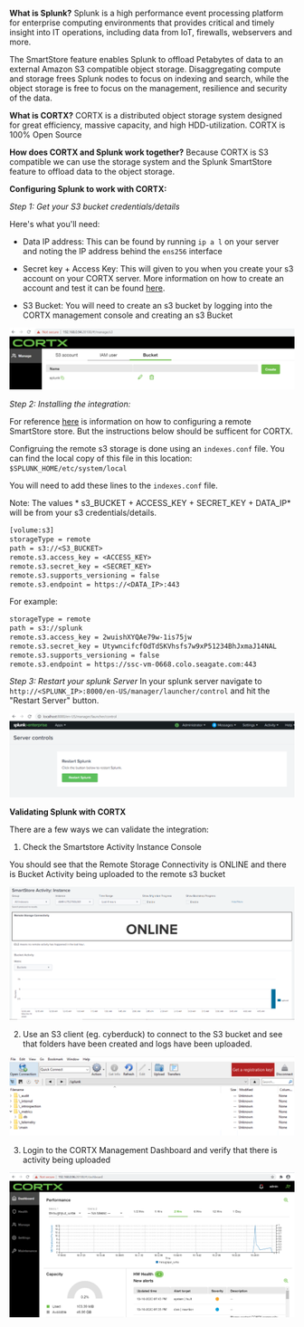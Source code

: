 **What is Splunk?**
Splunk is a high performance event processing platform for enterprise computing environments that provides critical and timely insight into IT operations, including data from IoT, firewalls, webservers and more. 

The SmartStore feature enables Splunk to offload Petabytes of data to an external Amazon S3 compatible object storage. Disaggregating compute and storage frees Splunk nodes to focus on indexing and search, while the object storage is free to focus on the management, resilience and security of the data.

**What is CORTX?**
CORTX is a distributed object storage system designed for great efficiency, massive capacity, and high HDD-utilization. CORTX is 100% Open Source

**How does CORTX and Splunk work together?**
Because CORTX is S3 compatible we can use the storage system and the Splunk SmartStore feature to offload data to the object storage.


**Configuring Splunk to work with CORTX:**

*Step 1:  Get your S3 bucket credentials/details*

Here's what you'll need:

* Data IP address: This can be found by running `ip a l` on your server and noting the IP address behind the `ens256` interface

* Secret key + Access Key: This will given to you when you create your s3 account on your CORTX server. More information on how to create an account and test it can be found [here](https://github.com/Seagate/cortx/blob/main/doc/testing_io.rst).

* S3 Bucket: You will need to create an s3 bucket by logging into the CORTX management console and creating an s3 Bucket

![image](splunk/s3Bucket.png)

 
*Step 2: Installing the integration:*

For reference [here](https://docs.splunk.com/Documentation/Splunk/8.0.6/Indexer/ConfigureremotestoreforSmartStore) is information on how to configuring a remote SmartStore store. But the instructions below should be sufficent for CORTX. 

Configruing the remote s3 storage is done using an `indexes.conf` file. You can find the local copy of this file in this location: `$SPLUNK_HOME/etc/system/local`  

You will need to add these lines to the `indexes.conf` file.

Note: The values * s3_BUCKET + ACCESS_KEY + SECRET_KEY + DATA_IP* will be from your s3 credentials/details. 

```
[volume:s3]
storageType = remote
path = s3://<S3_BUCKET>
remote.s3.access_key = <ACCESS_KEY>
remote.s3.secret_key = <SECRET_KEY>
remote.s3.supports_versioning = false
remote.s3.endpoint = https://<DATA_IP>:443
```
For example:
```
storageType = remote
path = s3://splunk
remote.s3.access_key = 2wuishXYQAe79w-1is75jw
remote.s3.secret_key = UtywncifcfOdTdSKVhsfs7w9xP51234BhJxmaJ14NAL
remote.s3.supports_versioning = false
remote.s3.endpoint = https://ssc-vm-0668.colo.seagate.com:443
```

*Step 3: Restart your splunk Server*
In your splunk server navigate to `http://<SPLUNK_IP>:8000/en-US/manager/launcher/control` and hit the "Restart Server" button.

![image](splunk/restartSplunk.png)


**Validating Splunk with CORTX**

There are a few ways we can validate the integration:

1) Check the Smartstore Activity Instance Console


You should see that the Remote Storage Connectivity is ONLINE and there is Bucket Activity being uploaded to the remote s3 bucket

![image](splunk/serverOnline.png)

2) Use an S3 client (eg. cyberduck) to connect to the S3 bucket and see that folders have been created and logs have been uploaded.

![image](splunk/cyberduck.png)

3) Login to the CORTX Management Dashboard and verify that there is activity being uploaded

![image](splunk/CORTXdashboard.png)
